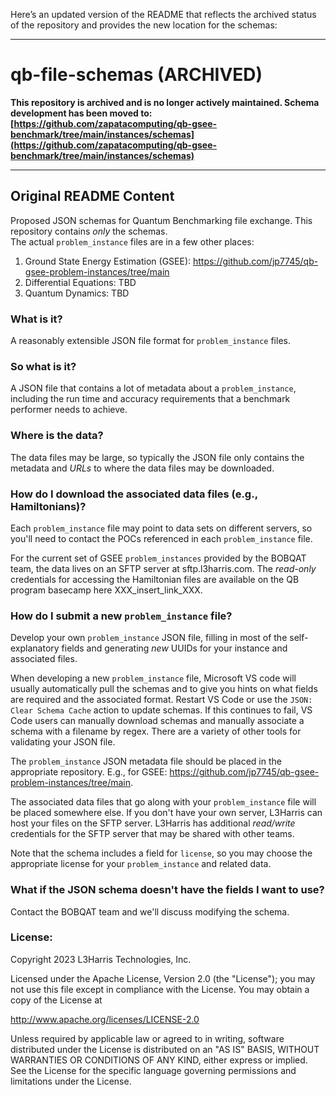 Here’s an updated version of the README that reflects the archived status of the repository and provides the new location for the schemas:

---

# qb-file-schemas (ARCHIVED)

**This repository is archived and is no longer actively maintained. Schema development has been moved to: [https://github.com/zapatacomputing/qb-gsee-benchmark/tree/main/instances/schemas](https://github.com/zapatacomputing/qb-gsee-benchmark/tree/main/instances/schemas)**

---

## Original README Content

Proposed JSON schemas for Quantum Benchmarking file exchange.  This repository contains *only* the schemas.  
The actual `problem_instance` files are in a few other places:

1. Ground State Energy Estimation (GSEE):  https://github.com/jp7745/qb-gsee-problem-instances/tree/main
2. Differential Equations:  TBD
3. Quantum Dynamics:  TBD

### What is it?

A reasonably extensible JSON file format for `problem_instance` files.

### So what is it?

A JSON file that contains a lot of metadata about a `problem_instance`, including the run time and accuracy requirements that a benchmark performer needs to achieve.  

### Where is the data?

The data files may be large, so typically the JSON file only contains the metadata and *URLs* to where the data files may be downloaded.

###  How do I download the associated data files (e.g., Hamiltonians)?

Each `problem_instance` file may point to data sets on different servers, so you'll need to contact the POCs referenced in each `problem_instance` file.  

For the current set of GSEE `problem_instances` provided by the BOBQAT team, the data lives on an SFTP server at sftp.l3harris.com.  The *read-only* credentials for accessing the Hamiltonian files are available on the QB program basecamp here XXX_insert_link_XXX.

###  How do I submit a new `problem_instance` file?

Develop your own `problem_instance` JSON file, filling in most of the self-explanatory fields and generating *new* UUIDs for your instance and associated files.  

When developing a new `problem_instance` file, Microsoft VS code will usually automatically pull the schemas and to give you hints on what fields are required and the associated format.  Restart VS Code or use the `JSON: Clear Schema Cache` action to update schemas.  If this continues to fail, VS Code users can manually download schemas and manually associate a schema with a filename by regex.  There are a variety of other tools for validating your JSON file.

The `problem_instance` JSON metadata file should be placed in the appropriate repository. E.g., for GSEE: https://github.com/jp7745/qb-gsee-problem-instances/tree/main.  

The associated data files that go along with your `problem_instance` file will be placed somewhere else.  If you don't have your own server, L3Harris can host your files on the SFTP server.  L3Harris has additional *read/write* credentials for the SFTP server that may be shared with other teams.

Note that the schema includes a field for `license`, so you may choose the appropriate license for your `problem_instance` and related data.

###  What if the JSON schema doesn't have the fields I want to use?

Contact the BOBQAT team and we'll discuss modifying the schema.


### License:

Copyright 2023 L3Harris Technologies, Inc.

Licensed under the Apache License, Version 2.0 (the "License");
you may not use this file except in compliance with the License.
You may obtain a copy of the License at

http://www.apache.org/licenses/LICENSE-2.0

Unless required by applicable law or agreed to in writing, software
distributed under the License is distributed on an "AS IS" BASIS,
WITHOUT WARRANTIES OR CONDITIONS OF ANY KIND, either express or implied.
See the License for the specific language governing permissions and
limitations under the License.
